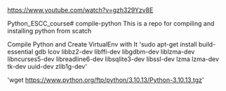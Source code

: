 https://www.youtube.com/watch?v=gzh329Yzv8E

Python_ESCC_course# compile-python
This is a repo for compiling and installing python from scatch

Compile Python and Create VirtualEnv with It
'sudo apt-get install build-essential gdb lcov libbz2-dev libffi-dev libgdbm-dev liblzma-dev libncurses5-dev libreadline6-dev libsqlite3-dev libssl-dev lzma lzma-dev tk-dev uuid-dev zlib1g-dev'

'wget https://www.python.org/ftp/python/3.10.13/Python-3.10.13.tgz'
